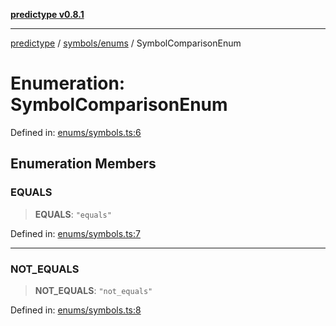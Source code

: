 [**predictype v0.8.1**](../../../README.md)

***

[predictype](../../../modules.md) / [symbols/enums](../README.md) / SymbolComparisonEnum

# Enumeration: SymbolComparisonEnum

Defined in: [enums/symbols.ts:6](https://github.com/maduhaime/predictype/blob/2310adbaccb6fbc00cdab8e345e79bd5b09e40f5/src/enums/symbols.ts#L6)

## Enumeration Members

### EQUALS

> **EQUALS**: `"equals"`

Defined in: [enums/symbols.ts:7](https://github.com/maduhaime/predictype/blob/2310adbaccb6fbc00cdab8e345e79bd5b09e40f5/src/enums/symbols.ts#L7)

***

### NOT\_EQUALS

> **NOT\_EQUALS**: `"not_equals"`

Defined in: [enums/symbols.ts:8](https://github.com/maduhaime/predictype/blob/2310adbaccb6fbc00cdab8e345e79bd5b09e40f5/src/enums/symbols.ts#L8)
